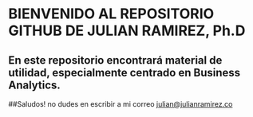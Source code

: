 # BIENVENIDO AL REPOSITORIO GITHUB DE JULIAN RAMIREZ, Ph.D
## En este repositorio encontrará material de utilidad, especialmente centrado en Business Analytics.


##Saludos! no dudes en escribir a mi correo julian@julianramirez.co
